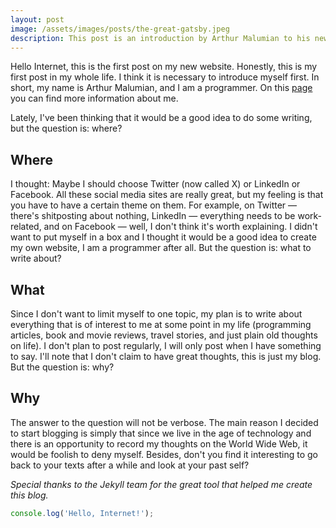```yaml
---
layout: post
image: /assets/images/posts/the-great-gatsby.jpeg
description: This post is an introduction by Arthur Malumian to his new personal website and blog. It's his very first blog post.
---
```


Hello Internet, this is the first post on my new website. Honestly, this is my first post in my whole life. I think it is necessary to introduce myself first. In short, my name is Arthur Malumian, and I am a programmer. On this [page](/about/) you can find more information about me.

Lately, I've been thinking that it would be a good idea to do some writing, but the question is: where?

## Where

I thought: Maybe I should choose Twitter (now called X) or LinkedIn or Facebook. All these social media sites are really great, but my feeling is that you have to have a certain theme on them. For example, on Twitter — there's shitposting about nothing, LinkedIn — everything needs to be work-related, and on Facebook — well, I don't think it's worth explaining. I didn't want to put myself in a box and I thought it would be a good idea to create my own website, I am a programmer after all. But the question is: what to write about?

## What

Since I don't want to limit myself to one topic, my plan is to write about everything that is of interest to me at some point in my life (programming articles, book and movie reviews, travel stories, and just plain old thoughts on life). I don't plan to post regularly, I will only post when I have something to say. I'll note that I don't claim to have great thoughts, this is just my blog. But the question is: why?

## Why

The answer to the question will not be verbose. The main reason I decided to start blogging is simply that since we live in the age of technology and there is an opportunity to record my thoughts on the World Wide Web, it would be foolish to deny myself. Besides, don't you find it interesting to go back to your texts after a while and look at your past self?

*Special thanks to the Jekyll team for the great tool that helped me create this blog.*

```js
console.log('Hello, Internet!');
```
